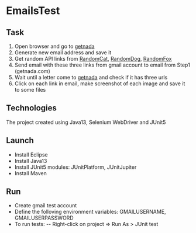 # EmailsTest
## Task
1. Open browser and go to [getnada](https://getnada.com)
2. Generate new email address and save it
3. Get random API links from [RandomCat](https://aws.random.cat/meow), [RandomDog](https://random.dog/woof.json), [RandomFox](https://randomfox.ca/floof/)
4. Send email with these three links from gmail account to email from Step1 (getnada.com)
5. Wait until a letter come to [getnada](https://getnada.com) and check if it has three urls
6. Click on each link in email, make screenshot of each image and save it to some files

## Technologies
The project created using Java13, Selenium WebDriver and JUnit5 

## Launch
- Install Eclipse
- Install Java13
- Install JUnit5 modules: JUnitPlatform, JUnitJupiter
- Install Maven


## Run
- Create gmail test account
- Define the folloving environment variables:
	GMAILUSERNAME, 
	GMAILUSERPASSWORD
- To run tests: 
	-- Right-click on project => Run As > JUnit test